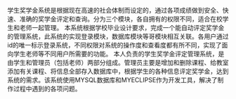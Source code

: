 学生奖学金系统是根据现在高速的社会体制而设定的，通过各项成绩做到安全、快速、准确的奖学金评定和查询。分为三个模块，各自拥有的权限不同，适合在校学生和老师一起管理。
本系统根据学校毕业设计要求，完成一个能自动评定奖学金的管理系统，此系统的实现登录模块，数据库模块等哥模块相互关联。各用户通过id的唯一标示登录系统，不同权限对系统的操作度和查看度都有所不同，实现了面向学生老师等不同用户所需要的功能。
本人负责的学生奖学金评定管理系统，是由学生和管理员（包括老师）两部分组成。管理员主要是增加和删除课程、给教室添加有关课程、将信息全部存入数据库中，根据学生的各种信息评定奖学金，达到系统的需求。该系统使用MYSQL数据库和MYECLIPSE作为开发工具，解决了制作过程中遇到的各项问题。
